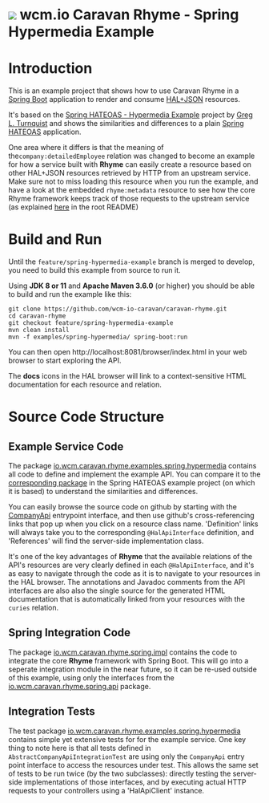 <img src="https://wcm.io/images/favicon-16@2x.png"/> wcm.io Caravan Rhyme - Spring Hypermedia Example
======

# Introduction

This is an example project that shows how to use Caravan Rhyme in a [Spring Boot](https://spring.io/projects/spring-boot) application
to render and consume [HAL+JSON](https://stateless.group/hal_specification.html) resources.

It's based on the [Spring HATEOAS - Hypermedia Example](https://github.com/spring-projects/spring-hateoas-examples/tree/main/hypermedia)
project by [Greg L. Turnquist](https://github.com/gregturn) and shows the similarities and differences to a plain [Spring HATEOAS](https://spring.io/projects/spring-hateoas) application.

One area where it differs is that the meaning of the`company:detailedEmployee` relation was changed to become an example for how a service built with **Rhyme** 
can easily create a resource based on other HAL+JSON resources retrieved by HTTP from an upstream service. Make sure not to miss loading this resource when you run the example, and have a look at the embedded `rhyme:metadata` resource to see how the core Rhyme framework keeps track of those requests to the upstream service (as explained [here](https://github.com/wcm-io-caravan/caravan-rhyme#data-debugging-and-performance-analysis) in the root README)

# Build and Run

Until the `feature/spring-hypermedia-example` branch is merged to develop, you need to build this example from source to run it.

Using **JDK 8 or 11** and **Apache Maven 3.6.0** (or higher) you should be able to build and run the example like this:

```
git clone https://github.com/wcm-io-caravan/caravan-rhyme.git
cd caravan-rhyme
git checkout feature/spring-hypermedia-example
mvn clean install
mvn -f examples/spring-hypermedia/ spring-boot:run
```
You can then open http://localhost:8081/browser/index.html in your web browser to start exploring the API. 

The **docs** icons in the HAL browser will link to a context-sensitive HTML documentation for each resource and relation.

# Source Code Structure

## Example Service Code
The package [io.wcm.caravan.rhyme.examples.spring.hypermedia](src/main/java/io/wcm/caravan/rhyme/examples/spring/hypermedia) 
contains all code to define and implement the example API. You can compare it to the [corresponding package](https://github.com/spring-projects/spring-hateoas-examples/tree/main/hypermedia/src/main/java/org/springframework/hateoas/examples)
in the Spring HATEOAS example project (on which it is based) to understand the similarities and differences.

You can easily browse the source code on github by starting with the [CompanyApi](src/main/java/io/wcm/caravan/rhyme/examples/spring/hypermedia/CompanyApi.java)
entrypoint interface, and then use github's cross-referencing links that pop up when you click on a resource class name. 'Definition' links will always take you to the corresponding
`@HalApiInterface` definition, and 'References' will find the server-side implementation class.

It's one of the key advantages of **Rhyme** that the available relations of the API's resources are very clearly defined in each `@HalApiInterface`,
and it's as easy to navigate through the code as it is to navigate to your resources in the HAL browser. The annotations and Javadoc comments from the API interfaces are
also also the single source for the generated HTML documentation that is automatically linked from your resources with the `curies` relation.

## Spring Integration Code
The package [io.wcm.caravan.rhyme.spring.impl](src/main/java/io/wcm/caravan/rhyme/spring/impl) contains the code to integrate the core **Rhyme**
framework with Spring Boot. This will go into a seperate integration module in the near future, so it can be re-used outside of this example, 
using only the interfaces from the [io.wcm.caravan.rhyme.spring.api](src/main/java/io/wcm/caravan/rhyme/spring/api) package.

## Integration Tests
The test package [io.wcm.caravan.rhyme.examples.spring.hypermedia](src/test/java/io/wcm/caravan/rhyme/examples/spring/hypermedia) contains simple yet extensive tests for
for the example service. One key thing to note here is that all tests defined in `AbstractCompanyApiIntegrationTest` are using only the `CompanyApi` entry point interface
to access the resources under test. This allows the same set of tests to be run twice (by the two subclasses): directly testing the server-side implementations of those interfaces, and by executing actual HTTP requests to your controllers using a 'HalApiClient' instance.




